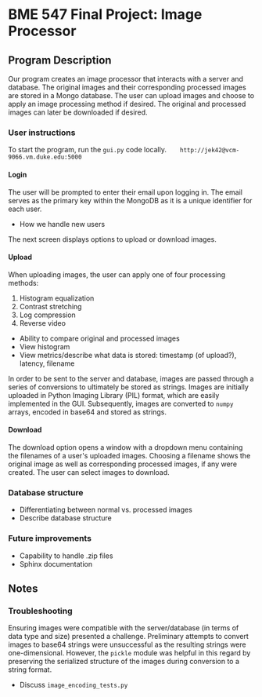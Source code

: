 # BME 547 Final Project: Image Processor

## Program Description
Our program creates an image processor that interacts with a server and database.
The original images and their corresponding processed images are stored in a Mongo database. The user can upload images and choose to apply an image processing method if desired. The original and processed images can later be downloaded if desired.

### User instructions
To start the program, run the `gui.py` code locally.
&nbsp;&nbsp;&nbsp;&nbsp;&nbsp;&nbsp;`http://jek42@vcm-9066.vm.duke.edu:5000`

#### Login
The user will be prompted to enter their email upon logging in. The email serves as the primary key within the MongoDB as it is a unique identifier for each user.

* How we handle new users

The next screen displays options to upload or download images.

#### Upload
When uploading images, the user can apply one of four processing methods:
1. Histogram equalization
2. Contrast stretching
3. Log compression
4. Reverse video

* Ability to compare original and processed images
* View histogram
* View metrics/describe what data is stored: timestamp (of upload?), latency, filename

In order to be sent to the server and database, images are passed through a series of conversions to ultimately be stored as strings. Images are initially uploaded in Python Imaging Library (PIL) format, which are easily implemented in the GUI. Subsequently, images are converted to `numpy` arrays, encoded in base64 and stored as strings.

#### Download
The download option opens a window with a dropdown menu containing the filenames of a user's uploaded images. Choosing a filename shows the original image as well as corresponding processed images, if any were created. The user can select images to download.

### Database structure
* Differentiating between normal vs. processed images
* Describe database structure

### Future improvements
* Capability to handle .zip files
* Sphinx documentation

## Notes
### Troubleshooting
Ensuring images were compatible with the server/database (in terms of data type and size) presented a challenge. Preliminary attempts to convert images to base64 strings were unsuccessful as the resulting strings were one-dimensional. However, the `pickle` module was helpful in this regard by preserving the serialized structure of the images during conversion to a string format.

* Discuss `image_encoding_tests.py`